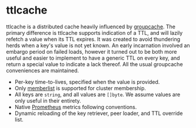 # ttlcache

ttlcache is a distributed cache heavily influenced by [groupcache](https://github.com/golang/groupcache).
The primary difference is ttlcache supports indication of a TTL, and will lazily refetch a value when its TTL expires.
It was created to avoid thundering herds when a key's value is not yet known.
An early incarnation involved an embargo period on failed loads, however it turned out to be both more useful and easier to implement to have a generic TTL on every key, and return a special value to indicate a lack thereof.
All the usual groupcache conveniences are maintained.

 - Per-key time-to-lives, specified when the value is provided.
 - Only [memberlist](https://github.com/hashicorp/memberlist) is supported for cluster membership.
 - All keys are `string`, and all values are `[]byte`. We assume values are only useful in their entirety.
 - Native [Prometheus](https://prometheus.io/) metrics following conventions.
 - Dynamic reloading of the key retriever, peer loader, and TTL override list.
